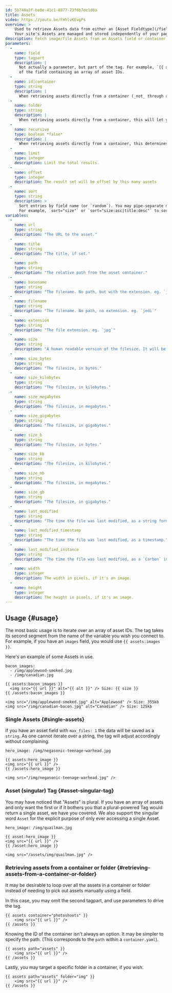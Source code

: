 ```yaml
---
id: 5b748a3f-be0e-41c1-8877-73f6b7ee1d0a
title: Assets
video: https://youtu.be/FHhlvKEvgPs
overview: >
    Used to retrieve Assets data from either an [Asset Fieldtype](/fieldtypes/assets) or directly from an Container.
    Your site's Assets are managed and stored independently of your pages and entries and have a joined relationship through their `id`. [Learn more about Assets](/assets).
description: Fetch image/file Assets from an Assets field or container.
parameters:
  -
    name: field
    type: tagpart
    description: |
      Not actually a parameter, but part of the tag. For example, `{{ assets:photos }}` where `photos` is the name
      of the field containing an array of asset IDs.
  -
    name: id|container
    type: string
    description: |
      When retrieving assets directly from a container (_not_ through a field), this is the ID of the container.
  -
    name: folder
    type: string
    description: |
      When retrieving assets directly from a container, this will let you target a specific folder.
  -
    name: recursive
    type: boolean *false*
    description: |
      When retrieving assets directly from a container, this determines whether to get assets recursively through subdirectories.
  -
    name: limit
    type: integer
    description: Limit the total results.
  -
    name: offset
    type: integer
    description: The result set will be offset by this many assets
  -
    name: sort
    type: string
    description: >
      Sort entries by field name (or `random`). You may pipe-separate multiple fields for sub-sorting and specify sort direction of each field using a colon.  
      For example, `sort="size"` or `sort="size:asc|title:desc"` to sort by size then by title.  
variables:
  -
    name: url
    type: string
    description: "The URL to the asset."
  -
    name: title
    type: string
    description: "The title, if set."
  -
    name: path
    type: string
    description: "The relative path from the asset container."
  -
    name: basename
    type: string
    description: "The filename. No path, but with the extension. eg. `jedi.jpg`"
  -
    name: filename
    type: string
    description: "The filename. No path, no extension. eg. `jedi`"
  -
    name: extension
    type: string
    description: "The file extension. eg. `jpg`"
  -
    name: size
    type: string
    description: "A human readable version of the filesize. It will be displayed in the most appropriate format. eg. `36b`, `125KB`, `20MB`, `1.8GB`"
  -
    name: size_bytes
    type: string
    description: "The filesize, in bytes."
  -
    name: size_kilobytes
    type: string
    description: "The filesize, in kilobytes."
  -
    name: size_megabytes
    type: string
    description: "The filesize, in megabytes."
  -
    name: size_gigabytes
    type: string
    description: "The filesize, in gigabytes."
  -
    name: size_b
    type: string
    description: "The filesize, in bytes."
  -
    name: size_kb
    type: string
    description: "The filesize, in kilobytes."
  -
    name: size_mb
    type: string
    description: "The filesize, in megabytes."
  -
    name: size_gb
    type: string
    description: "The filesize, in gigabytes."
  -
    name: last_modified
    type: string
    description: "The time the file was last modified, as a string formatted by whats defined in your config. eg. `January 18th, 2015`"
  -
    name: last_modified_timestamp
    type: string
    description: "The time the file was last modified, as a timestamp."
  -
    name: last_modified_instance
    type: string
    description: "The time the file was last modified, as a `Carbon` instance."
  -
    name: width
    type: integer
    description: The width in pixels, if it's an image.
  -
    name: height
    type: integer
    description: The height in pixels, if it's an image.
---
```

## Usage {#usage}

The most basic usage is to iterate over an array of asset IDs. The tag takes its second segment from the name of the variable you wish you connect to. For example, if you have an `images` field, you would use `{{ assets:images }}`.

Here's an example of some Assets in use.

``` .language-yaml
bacon_images:
  - /img/applewood-smoked.jpg
  - /img/canadian.jpg
```

```
{{ assets:bacon_images }}
  <img src="{{ url }}" alt="{{ alt }}" /> Size: {{ size }}
{{ /assets:bacon_images }}
```

``` .language-output
<img src="/img/applewood-smoked.jpg" alt="Applewood" /> Size: 355kb
<img src="/img/canadian-bacon.jpg" alt="Canadian" /> Size: 125kb
```

### Single Assets {#single-assets}

If you have an asset field with `max_files: 1` the data will be saved as a `string`. As one cannot iterate over a string, the tag will adjust accordingly without complaining.

``` .language-yaml
hero_image: /img/negasonic-teenage-warhead.jpg
```

```
{{ assets:hero_image }}
<img src="{{ url }}" />
{{ /assets:hero_image }}
```

``` .language-output
<img src="/img/negasonic-teenage-warhead.jpg" />
```

### Asset (singular) Tag {#asset-singular-tag}

You may have noticed that "Assets" is plural.  If you have an array of assets and only want the first or if it bothers you that a plural-powered Tag would return a single asset, we have you covered. We also support the singular word `Asset` for the explicit purpose of only ever accessing a single Asset.

``` .language-yaml
hero_image: /img/quailman.jpg
```

```
{{ asset:hero_image }}
<img src="{{ url }}" />
{{ /asset:hero_image }}
```

``` .language-output
<img src="/assets/img/quailman.jpg" />
```

### Retrieving assets from a container or folder {#retrieving-assets-from-a-container-or-folder}

It may be desirable to loop over all the assets in a container or folder instead of needing to pick out assets manually using a field.

In this case, you may omit the second tagpart, and use parameters to drive the tag.

```
{{ assets container="photoshoots" }}
    <img src="{{ url }}" />
{{ /assets }}
```

Knowing the ID of the container isn't always an option. It may be simpler to specify the path. (This corresponds to
the `path` within a `container.yaml`).

```
{{ assets path="assets" }}
    <img src="{{ url }}" />
{{ /assets }}
```

Lastly, you may target a specific folder in a container, if you wish.

```
{{ assets path="assets" folder="img" }}
    <img src="{{ url }}" />
{{ /assets }}
```
